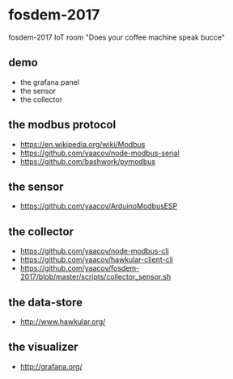 # fosdem-2017
fosdem-2017 IoT room "Does your coffee machine speak bucce"

## demo
- the grafana panel
- the sensor
- the collector

## the modbus protocol
- https://en.wikipedia.org/wiki/Modbus
- https://github.com/yaacov/node-modbus-serial
- https://github.com/bashwork/pymodbus

## the sensor
- https://github.com/yaacov/ArduinoModbusESP

## the collector
- https://github.com/yaacov/node-modbus-cli
- https://github.com/yaacov/hawkular-client-cli
- https://github.com/yaacov/fosdem-2017/blob/master/scripts/collector_sensor.sh

## the data-store
- http://www.hawkular.org/

## the visualizer
- http://grafana.org/
